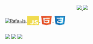
<div align="center">
  <a href="https://github.com/Ailton78">
  <img height="180em" src="https://github-readme-stats.vercel.app/api?username=Ailton78&show_icons=true&theme=dark&include_all_commits=true&count_private=true"/>
  <img height="180em" src="https://github-readme-stats.vercel.app/api/top-langs/?username=Ailton78&layout=compact&langs_count=7&theme=dark"/>
</div>
  
  <div style="display: inline_block"><br>
  <img align="center" alt="Rafa-Js" height="30" width="40" src="https://cdn.jsdelivr.net/gh/devicons/devicon/icons/java/java-original.svg" >   
  <img align="center" alt="Rafa-Js" height="30" width="40" src="https://raw.githubusercontent.com/devicons/devicon/master/icons/javascript/javascript-plain.svg">
  <img align="center" alt="Rafa-HTML" height="30" width="40" src="https://raw.githubusercontent.com/devicons/devicon/master/icons/html5/html5-original.svg">
  <img align="center" alt="Rafa-CSS" height="30" width="40" src="https://raw.githubusercontent.com/devicons/devicon/master/icons/css3/css3-original.svg">
  
</div>
  
  ##
  
  <div>
    <a href="https://www.linkedin.com/in/ailton-sampaio-21864b124/" target="_blank"><img src="https://img.shields.io/badge/LinkedIn-0077B5?style=for-the-badge&logo=linkedin&logoColor=white" ></a>
 <a href="https://t.me/Ailton_Sampaio" target="_blank"><img src="https://img.shields.io/badge/Telegram-2CA5E0?style=for-the-badge&logo=telegram&logoColor=white"></a> 
  <a href = "mailto:sd.ailtonsampaio@gmail.com" target="_blank"><img src="https://img.shields.io/badge/-Gmail-%23333?style=for-the-badge&logo=gmail&logoColor=white"></a>
    

  </div>
